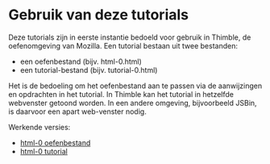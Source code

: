 # Gebruik van deze tutorials

Deze tutorials zijn in eerste instantie bedoeld voor gebruik in Thimble, de oefenomgeving van Mozilla. Een tutorial bestaan uit twee bestanden:

* een oefenbestand (bijv. html-0.html)
* een tutorial-bestand (bijv. tutorial-0.html)

Het is de bedoeling om het oefenbestand aan te passen via de aanwijzingen en opdrachten in het tutorial. In Thimble kan het tutorial in hetzelfde webvenster getoond worden. In een andere omgeving, bijvoorbeeld JSBin, is daarvoor een apart web-venster nodig.

Werkende versies:

* [html-0 oefenbestand](https://eelcodijkstra.makes.org/thimble/LTI4ODk0ODIyNA==/html-vb1)
* [html-0 tutorial](https://eelcodijkstra.makes.org/thimble/LTMyMjUwMjY1Ng==/tutorial-html-vb1)

